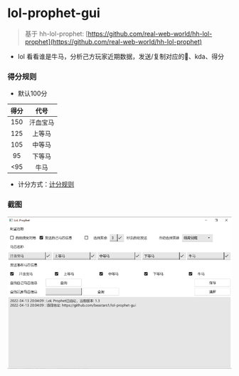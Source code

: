 # lol-prophet-gui

> 基于 hh-lol-prophet: [https://github.com/real-web-world/hh-lol-prophet](https://github.com/real-web-world/hh-lol-prophet)

- lol 看看谁是牛马，分析己方玩家近期数据，发送/复制对应的🐎、kda、得分

### 得分规则

- 默认100分

| 得分  |  代号  |
|:---:|:----:|
| 150 | 汗血宝马 |
| 125 | 上等马  |
| 105 | 中等马  |
| 95  | 下等马  |
| <95 |  牛马  |

- 计分方式：[计分规则](./计分方式.md)

### 截图

![img](./img/img1.png)

